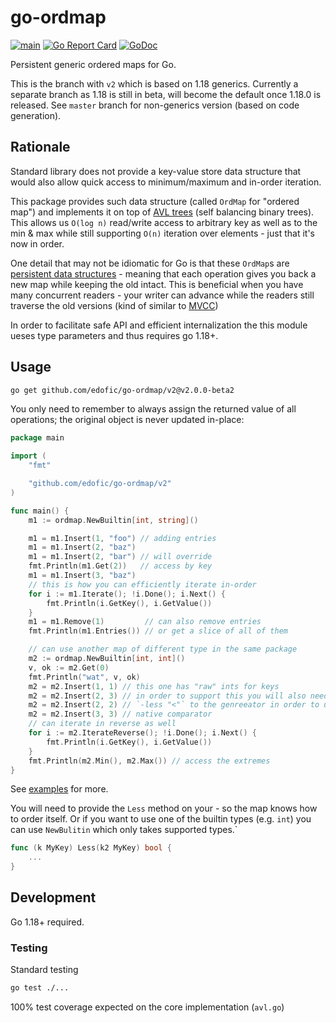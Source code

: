 # go-ordmap

[![main](https://github.com/edofic/go-ordmap/actions/workflows/main.yml/badge.svg?branch=v2)](https://github.com/edofic/go-ordmap/actions/workflows/main.yml)
[![Go Report Card](https://goreportcard.com/badge/github.com/edofic/go-ordmap)](https://goreportcard.com/report/github.com/edofic/go-ordmap)
[![GoDoc](https://godoc.org/github.com/gopherjs/vecty?status.svg)](https://godoc.org/github.com/edofic/go-ordmap)

Persistent generic ordered maps for Go.

This is the branch with `v2` which is based on 1.18 generics. Currently a separate branch as 1.18 is still in beta, will become the default once 1.18.0 is released.
See `master` branch for non-generics version (based on code generation).

## Rationale

Standard library does not provide a key-value store data structure that would
also allow quick access to minimum/maximum and in-order iteration.

This package provides such data structure (called `OrdMap` for "ordered map")
and implements it on top of [AVL trees](https://en.wikipedia.org/wiki/AVL_tree)
(self balancing binary trees). This allows us `O(log n)` read/write access to
arbitrary key as well as to the min & max while still supporting `O(n)`
iteration over elements - just that it's now in order.

One detail that may not be idiomatic for Go is that these `OrdMap`s are
[persistent data
structures](https://en.wikipedia.org/wiki/Persistent_data_structure) - meaning
that each operation gives you back a new map while keeping the old intact. This
is beneficial when you have many concurrent readers - your writer can advance
while the readers still traverse the old versions (kind of similar to
[MVCC](https://en.wikipedia.org/wiki/Multiversion_concurrency_control))

In order to facilitate safe API and efficient internalization the this module ueses type parameters and thus requires go 1.18+.

## Usage

```sh
go get github.com/edofic/go-ordmap/v2@v2.0.0-beta2
```

You only need to remember to always assign the returned value of all
operations; the original object is never updated in-place:

```go
package main

import (
	"fmt"

	"github.com/edofic/go-ordmap/v2"
)

func main() {
	m1 := ordmap.NewBuiltin[int, string]()

	m1 = m1.Insert(1, "foo") // adding entries
	m1 = m1.Insert(2, "baz")
	m1 = m1.Insert(2, "bar") // will override
	fmt.Println(m1.Get(2))   // access by key
	m1 = m1.Insert(3, "baz")
	// this is how you can efficiently iterate in-order
	for i := m1.Iterate(); !i.Done(); i.Next() {
		fmt.Println(i.GetKey(), i.GetValue())
	}
	m1 = m1.Remove(1)         // can also remove entries
	fmt.Println(m1.Entries()) // or get a slice of all of them

	// can use another map of different type in the same package
	m2 := ordmap.NewBuiltin[int, int]()
	v, ok := m2.Get(0)
	fmt.Println("wat", v, ok)
	m2 = m2.Insert(1, 1) // this one has "raw" ints for keys
	m2 = m2.Insert(2, 3) // in order to support this you will also need to pass
	m2 = m2.Insert(2, 2) // `-less "<"` to the genreeator in order to use
	m2 = m2.Insert(3, 3) // native comparator
	// can iterate in reverse as well
	for i := m2.IterateReverse(); !i.Done(); i.Next() {
		fmt.Println(i.GetKey(), i.GetValue())
	}
	fmt.Println(m2.Min(), m2.Max()) // access the extremes
}
```

See [examples](https://github.com/edofic/go-ordmap/blob/v2/examples) for more.

You will need to provide the `Less` method on your  - so the map knows how to
order itself. Or if you want to use one of the builtin types (e.g. `int`) you
can use `NewBulitin` which only takes supported types.`

```go
func (k MyKey) Less(k2 MyKey) bool {
    ...
}
```

## Development

Go 1.18+ required.

### Testing

Standard testing

```sh
go test ./...
```

100% test coverage expected on the core implementation (`avl.go`)
